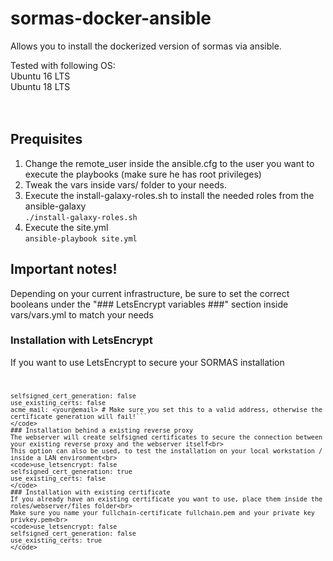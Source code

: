 # sormas-docker-ansible
Allows you to install the dockerized version of sormas via ansible.

Tested with following OS:<br>
Ubuntu 16 LTS<br>
Ubuntu 18 LTS<br>
<br><br>
## Prequisites
1. Change the remote_user inside the ansible.cfg to the user you want to execute the playbooks (make sure he has root privileges)
2. Tweak the vars inside vars/ folder to your needs.
3. Execute the install-galaxy-roles.sh to install the needed roles from the ansible-galaxy<br>
 <code>./install-galaxy-roles.sh</code>
4. Execute the site.yml<br>
<code>ansible-playbook site.yml</code>

## Important notes!
Depending on your current infrastructure, be sure to set the correct booleans under the "### LetsEncrypt variables ###" section inside vars/vars.yml to match your needs

### Installation with LetsEncrypt
If you want to use LetsEncrypt to secure your SORMAS installation<br>
<code>
```use_letsencrypt: true
selfsigned_cert_generation: false
use_existing_certs: false
acme_mail: <your@email> # Make sure you set this to a valid address, otherwise the certificate generation will fail!```
</code>
### Installation behind a existing reverse proxy
The webserver will create selfsigned certificates to secure the connection between your existing reverse proxy and the webserver itself<br>
This option can also be used, to test the installation on your local workstation / inside a LAN environment<br>
<code>use_letsencrypt: false
selfsigned_cert_generation: true
use_existing_certs: false
</code>
### Installation with existing certificate
If you already have an existing certificate you want to use, place them inside the roles/webserver/files folder<br>
Make sure you name your fullchain-certificate fullchain.pem and your private key privkey.pem<br>
<code>use_letsencrypt: false
selfsigned_cert_generation: false
use_existing_certs: true
</code>

